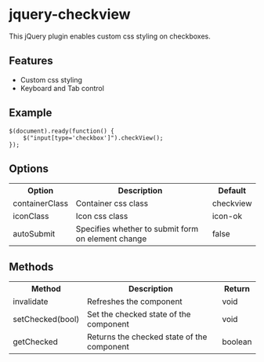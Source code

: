 jquery-checkview
================

This jQuery plugin enables custom css styling on checkboxes. 

Features
--------
* Custom css styling
* Keyboard and Tab control

Example
-------

```
$(document).ready(function() {
	$("input[type='checkbox']").checkView();
});
```


Options
-------
<table>
  <tr>
    <th>Option</th><th>Description</th><th>Default</th>
  </tr>
  <tr>
    <td>containerClass</td><td>Container css class</td><td>checkview</td>
  </tr>
  <tr>
    <td>iconClass</td><td>Icon css class</td><td>icon-ok</td>
  </tr>
  <tr>
    <td>autoSubmit</td><td>Specifies whether to submit form on element change</td><td>false</td>
  </tr>
</table>

Methods
-------
<table>
  <tr>
    <th>Method</th><th>Description</th><th>Return</th>
  </tr>
  <tr>
    <td>invalidate</td><td>Refreshes the component</td><td>void</td>
  </tr>
  <tr>
    <td>setChecked(bool)</td><td>Set the checked state of the component</td><td>void</td>
  </tr>
  <tr>
    <td>getChecked</td><td>Returns the checked state of the component</td><td>boolean</td>
  </tr>
</table>
